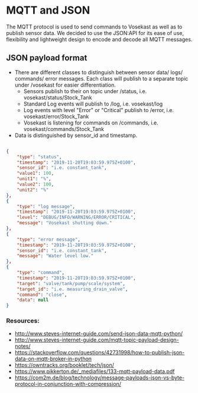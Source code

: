 # MQTT and JSON

The MQTT protocol is used to send commands to Vosekast as well as to publish sensor data.
We decided to use the JSON:API for its ease of use, flexibility and lightweight design to encode and decode all MQTT messages.

## JSON payload format

* There are different classes to distinguish between sensor data/ logs/ commands/ error messages. Each class will publish to a separate topic under /vosekast for easier differentiation.
	* Sensors publish to their on topic under /status, i.e. vosekast/status/Stock_Tank 
	* Standard Log events will publish to /log, i.e. vosekast/log
	* Log events with level "Error" or "Critical" publish to /error, i.e. vosekast/error/Stock_Tank
	* Vosekast is listening for commands on /commands, i.e. vosekast/commands/Stock_Tank
* Data is distinguished by sensor_id and timestamp.

```json

{
	"type": "status",
	"timestamp": "2019-11-20T19:03:59.975Z+0100",
	"sensor_id": "i.e. constant_tank",
	"value1": 100,
	"unit1": "%",
	"value2": 100,
	"unit2": "%"
},
{
	"type": "log message",
	"timestamp": "2019-11-20T19:03:59.975Z+0100",
	"level": "DEBUG/INFO/WARNING/ERROR/CRITICAL",
	"message": "Vosekast shutting down."
},
{
	"type": "error message",
	"timestamp": "2019-11-20T19:03:59.975Z+0100",
	"sensor_id": "i.e. constant_tank",
	"message": "Water level low."
},
{
	"type": "command",
	"timestamp": "2019-11-20T19:03:59.975Z+0100",
	"target": "valve/tank/pump/scale/system",
	"target_id": "i.e. measuring_drain_valve",
	"command": "close",
	"data": null
} 
```

### Resources:

* http://www.steves-internet-guide.com/send-json-data-mqtt-python/
* http://www.steves-internet-guide.com/mqtt-topic-payload-design-notes/
* https://stackoverflow.com/questions/42731998/how-to-publish-json-data-on-mqtt-broker-in-python
* https://owntracks.org/booklet/tech/json/
* https://www.pikkerton.de/_mediafiles/133-mqtt-payload-data.pdf
* https://com2m.de/blog/technology/message-payloads-json-vs-byte-protocol-in-conjunction-with-compression/
